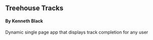 ## Treehouse Tracks
#### By Kenneth Black

Dynamic single page app that displays track completion for any user
